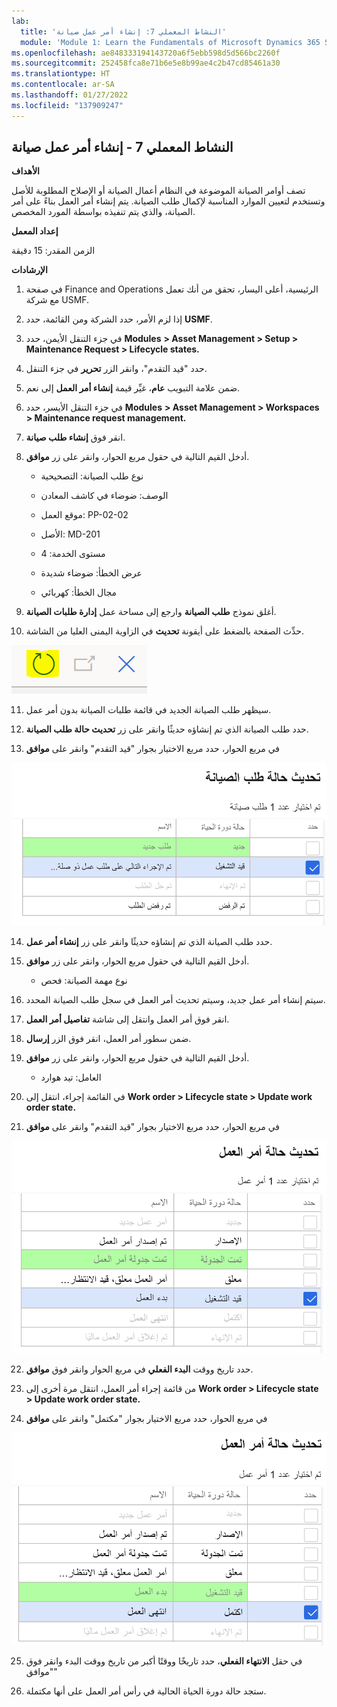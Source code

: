 ```yaml
---
lab:
  title: 'النشاط المعملي 7: إنشاء أمر عمل صيانة'
  module: 'Module 1: Learn the Fundamentals of Microsoft Dynamics 365 Supply Chain Management'
ms.openlocfilehash: ae848333194143720a6f5ebb598d5d566bc2260f
ms.sourcegitcommit: 252458fca8e71b6e5e8b99ae4c2b47cd85461a30
ms.translationtype: HT
ms.contentlocale: ar-SA
ms.lasthandoff: 01/27/2022
ms.locfileid: "137909247"
---
```

## <a name="lab-7---create-a-maintenance-work-order"></a>النشاط المعملي 7 - إنشاء أمر عمل صيانة

**الأهداف**

تصف أوامر الصيانة الموضوعة في النظام أعمال الصيانة أو الإصلاح المطلوبة للأصل وتستخدم لتعيين الموارد المناسبة لإكمال طلب الصيانة. يتم إنشاء أمر العمل بناءً على أمر الصيانة، والذي يتم تنفيذه بواسطة المورد المخصص.

**إعداد المعمل**

الزمن المقدر: 15 دقيقة

**الإرشادات**

1. في صفحة Finance and Operations الرئيسية، أعلى اليسار، تحقق من أنك تعمل مع شركة USMF.

2. إذا لزم الأمر، حدد الشركة ومن القائمة، حدد **USMF**.

3. في جزء التنقل الأيمن، حدد **Modules** **&gt; Asset Management &gt; Setup &gt; Maintenance Request &gt; Lifecycle states.**

4. حدد "قيد التقدم"، وانقر الزر **تحرير** في جزء التنقل.

5. ضمن علامة التبويب **عام**، غيِّر قيمة **إنشاء أمر العمل** إلى نعم.

6. في جزء التنقل الأيسر، حدد **Modules** **&gt; Asset Management &gt; Workspaces &gt; Maintenance request management.**

7. انقر فوق **إنشاء طلب صيانة**.

8. أدخل القيم التالية في حقول مربع الحوار، وانقر على زر **موافق**.

    - نوع طلب الصيانة: التصحيحية

    - الوصف: ضوضاء في كاشف المعادن

    - موقع العمل: PP-02-02

    - الأصل: MD-201

    - مستوى الخدمة: 4

    - عرض الخطأ: ضوضاء شديدة

    - مجال الخطأ: كهربائي 

9. أغلق نموذج **طلب الصيانة** وارجع إلى مساحة عمل **إدارة طلبات الصيانة**.

10. حدِّث الصفحة بالضغط على أيقونة **تحديث** في الزاوية اليمنى العليا من الشاشة.

![لقطة شاشة لأيقونة التحديث](./media/lab-create-a-maintenance-request-01.png)

11. سيظهر طلب الصيانة الجديد في قائمة طلبات الصيانة بدون أمر عمل.

12. حدد طلب الصيانة الذي تم إنشاؤه حديثًا وانقر على زر **تحديث حالة طلب الصيانة**. 

13. في مربع الحوار، حدد مربع الاختيار بجوار "قيد التقدم" وانقر على **موافق**

![لقطة شاشة للعنصر المراد تحديده](./media/lab-create-a-maintenance-request-02.png) 


14. حدد طلب الصيانة الذي تم إنشاؤه حديثًا وانقر على زر **إنشاء أمر عمل**. 

15. أدخل القيم التالية في حقول مربع الحوار، وانقر على زر **موافق**.

    - نوع مهمة الصيانة: فحص

16. سيتم إنشاء أمر عمل جديد، وسيتم تحديث أمر العمل في سجل طلب الصيانة المحدد.

17. انقر فوق أمر العمل وانتقل إلى شاشة **تفاصيل أمر العمل**.

18. ضمن سطور أمر العمل، انقر فوق الزر **إرسال**.

19. أدخل القيم التالية في حقول مربع الحوار، وانقر على زر **موافق**.

    - العامل: تيد هوارد

20. في القائمة إجراء، انتقل إلى **Work order &gt; Lifecycle state &gt; Update work order state.**

21. في مربع الحوار، حدد مربع الاختيار بجوار "قيد التقدم" وانقر على **موافق**

![لقطة شاشة للعنصر المراد تحديده](./media/lab-create-a-maintenance-request-03.png)

22. حدد تاريخ ووقت **البدء الفعلي** في مربع الحوار وانقر فوق **موافق**.

23. من قائمة إجراء أمر العمل، انتقل مرة أخرى إلى **Work order &gt; Lifecycle state &gt; Update work order state.**

24. في مربع الحوار، حدد مربع الاختيار بجوار "مكتمل" وانقر على **موافق**

![لقطة شاشة للعنصر المراد تحديده](./media/lab-create-a-maintenance-request-04.png)

25. في حقل **الانتهاء الفعلي**، حدد تاريخًا ووقتًا أكبر من تاريخ ووقت البدء وانقر فوق "موافق"

26. ستجد حالة دورة الحياة الحالية في رأس أمر العمل على أنها مكتملة.
